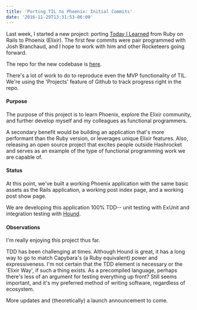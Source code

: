 ```yaml
---
title: 'Porting TIL to Phoenix: Initial Commits'
date: '2016-11-29T13:31:53-06:00'
---
```


Last week, I started a new project: porting [Today I Learned](https://til.hashrocket.com) from Ruby on Rails to Phoenix (Elixir). The first few commits were pair programmed with Josh Branchaud, and I hope to work with him and other Rocketeers going forward.

The repo for the new codebase is [here](https://github.com/hashrocket/tilex).

There's a lot of work to do to reproduce even the MVP functionality of TIL. We're using the 'Projects' feature of Github to track progress right in the repo. 

#### Purpose

The purpose of this project is to learn Phoenix, explore the Elixir community, and further develop myself and my colleagues as functional programmers.

A secondary benefit would be building an application that's more performant than the Ruby version, or leverages unique Elixir features. Also, releasing an open source project that excites people outside Hashrocket and serves as an example of the type of functional programming work we are capable of.

#### Status

At this point, we've built a working Phoenix application with the same basic assets as the Rails application, a working post index page, and a working post show page.

We are developing this application 100% TDD-- unit testing with ExUnit and integration testing with [Hound](https://github.com/HashNuke/hound).

#### Observations

I'm really enjoying this project thus far.

TDD has been challenging at times. Although Hound is great, it has a long way to go to match Capybara's (a Ruby equivalent) power and expressiveness. I'm not certain that the TDD element is necessary or the 'Elixir Way', if such a thing exists. As a precompiled language, perhaps there's less of an argument for testing everything up front? Still seems important, and it's my preferred method of writing software, regardless of ecosystem.

More updates and (theoretically) a launch announcement to come.

